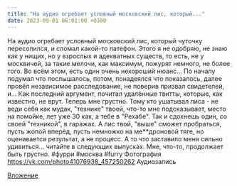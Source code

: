 ```yaml
---
title: "На аудио огребает условный московский лис, который..."
date: 2023-09-01 06:01:00 +0300
---
```


На аудио огребает условный московский лис, который чуточку пересолился, и сломал какой-то патефон.
Этого я не одобряю, не знаю как у нищих, но у взрослых и адекватных существ, то есть, не у москвичей, за такие мелочи, как максимум, пожурят немного, не более того.
Во всём этом, есть один очень нехороший нюанс... По началу подумал что послышалось, потом, понадеялся что показалось, далее провёл независимое расследование, не поверив призвал свидетелей, и... Как последний аргумент, почитал удалённые твитты, которые, как известно, не врут.
Теперь мне грустно.
Тому кто ушатывал лиса - не веди себя как мудак, "технике" твоей, что-то мне подсказывает, место на помойке, лет уже 30 как, а тебе в "Рехабе". Так и сдохнешь один, со своей "техникой", в гаражах. А лис твой, "выше" сможет пробраться, пусть жопой вперёд, пусть немножко на ме**дроновой тяге, но оценивается результат, а не процесс.
А то что заставило меня сильно удивиться... читайте в следующих выпусках. Мне, что-то, продолжает быть грустно.
#фурри #москва #furry
Фотография
<a class="vk-attach" href="https://vk.com/photo41076938_457250262">https://vk.com/photo41076938_457250262</a>
Аудиозапись

<a class="vk-attach" href="https://vk.com/photo41076938_457250262">Вложение</a>
